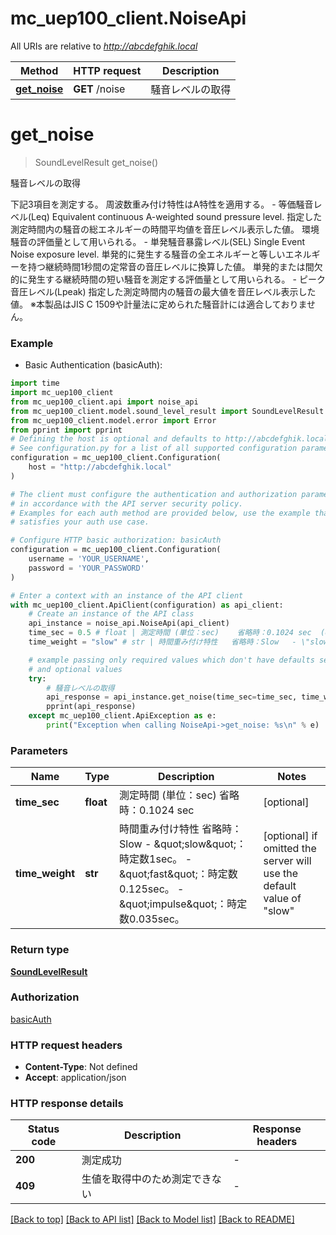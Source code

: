 # mc_uep100_client.NoiseApi

All URIs are relative to *http://abcdefghik.local*

Method | HTTP request | Description
------------- | ------------- | -------------
[**get_noise**](NoiseApi.md#get_noise) | **GET** /noise | 騒音レベルの取得 


# **get_noise**
> SoundLevelResult get_noise()

騒音レベルの取得 

下記3項目を測定する。 周波数重み付け特性はA特性を適用する。  - 等価騒音レベル(Leq)   Equivalent continuous A-weighted sound pressure level.   指定した測定時間内の騒音の総エネルギーの時間平均値を音圧レベル表示した値。   環境騒音の評価量として用いられる。    - 単発騒音暴露レベル(SEL)   Single Event Noise exposure level.   単発的に発生する騒音の全エネルギーと等しいエネルギーを持つ継続時間1秒間の定常音の音圧レベルに換算した値。   単発的または間欠的に発生する継続時間の短い騒音を測定する評価量として用いられる。    - ピーク音圧レベル(Lpeak)   指定した測定時間内の騒音の最大値を音圧レベル表示した値。    ※本製品はJIS C 1509や計量法に定められた騒音計には適合しておりません。 

### Example

* Basic Authentication (basicAuth):
```python
import time
import mc_uep100_client
from mc_uep100_client.api import noise_api
from mc_uep100_client.model.sound_level_result import SoundLevelResult
from mc_uep100_client.model.error import Error
from pprint import pprint
# Defining the host is optional and defaults to http://abcdefghik.local
# See configuration.py for a list of all supported configuration parameters.
configuration = mc_uep100_client.Configuration(
    host = "http://abcdefghik.local"
)

# The client must configure the authentication and authorization parameters
# in accordance with the API server security policy.
# Examples for each auth method are provided below, use the example that
# satisfies your auth use case.

# Configure HTTP basic authorization: basicAuth
configuration = mc_uep100_client.Configuration(
    username = 'YOUR_USERNAME',
    password = 'YOUR_PASSWORD'
)

# Enter a context with an instance of the API client
with mc_uep100_client.ApiClient(configuration) as api_client:
    # Create an instance of the API class
    api_instance = noise_api.NoiseApi(api_client)
    time_sec = 0.5 # float | 測定時間 (単位：sec)    省略時：0.1024 sec  (optional)
    time_weight = "slow" # str | 時間重み付け特性   省略時：Slow   - \"slow\"：時定数1sec。   - \"fast\"：時定数0.125sec。   - \"impulse\"：時定数0.035sec。  (optional) if omitted the server will use the default value of "slow"

    # example passing only required values which don't have defaults set
    # and optional values
    try:
        # 騒音レベルの取得 
        api_response = api_instance.get_noise(time_sec=time_sec, time_weight=time_weight)
        pprint(api_response)
    except mc_uep100_client.ApiException as e:
        print("Exception when calling NoiseApi->get_noise: %s\n" % e)
```


### Parameters

Name | Type | Description  | Notes
------------- | ------------- | ------------- | -------------
 **time_sec** | **float**| 測定時間 (単位：sec)    省略時：0.1024 sec  | [optional]
 **time_weight** | **str**| 時間重み付け特性   省略時：Slow   - \&quot;slow\&quot;：時定数1sec。   - \&quot;fast\&quot;：時定数0.125sec。   - \&quot;impulse\&quot;：時定数0.035sec。  | [optional] if omitted the server will use the default value of "slow"

### Return type

[**SoundLevelResult**](SoundLevelResult.md)

### Authorization

[basicAuth](../README.md#basicAuth)

### HTTP request headers

 - **Content-Type**: Not defined
 - **Accept**: application/json


### HTTP response details
| Status code | Description | Response headers |
|-------------|-------------|------------------|
**200** | 測定成功 |  -  |
**409** | 生値を取得中のため測定できない |  -  |

[[Back to top]](#) [[Back to API list]](../README.md#documentation-for-api-endpoints) [[Back to Model list]](../README.md#documentation-for-models) [[Back to README]](../README.md)

